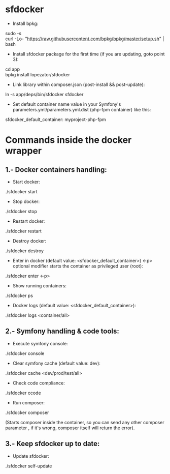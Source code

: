 # sfdocker

* Install bpkg:

sudo -s<br />
curl -Lo- "https://raw.githubusercontent.com/bpkg/bpkg/master/setup.sh" | bash

* Install sfdocker package for the first time (if you are updating, goto point 3):

cd app<br />
bpkg install lopezator/sfdocker

* Link library within composer.json (post-install && post-update):

ln -s app/deps/bin/sfdocker sfdocker

* Set  default container name value in your Symfony's parameters.yml/parameters.yml.dist (php-fpm container) like this:

sfdocker_default_container: myproject-php-fpm

Commands inside the docker wrapper
==================================

1.- Docker containers handling:
------------------------------

* Start docker:

./sfdocker start

* Stop docker:

./sfdocker stop

* Restart docker:

./sfdocker restart

* Destroy docker:

./sfdocker destroy

* Enter in docker (default value: <sfdocker_default_container>)
<-p> optional modifier starts the container as privileged user (root):

./sfdocker enter <container> <-p>

* Show running containers:

./sfdocker ps

* Docker logs (default value: <sfdocker_default_container>):

./sfdocker logs <container/all>

2.- Symfony handling & code tools:
----------------------------------

* Execute symfony console:

./sfdocker console <args>

* Clear symfony cache (default value: dev):

./sfdocker cache <dev/prod/test/all>

* Check code compliance:

./sfdocker ccode

* Run composer:

./sfdocker composer <args>

(Starts composer inside the container, so you can send any other composer parameter 
, if it's wrong, composer itself will return the error).

3.- Keep sfdocker up to date:
-----------------------------

* Update sfdocker:

./sfdocker self-update